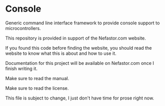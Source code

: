 # Console
Generic command line interface framework to provide console support to microcontrollers.

This repository is provided in support of the Nefastor.com website.

If you found this code before finding the website, you should read the website
to know what this is about and how to use it.

Documentation for this project will be available on Nefastor.com once I finish writing it.

Make sure to read the manual.

Make sure to read the license.

This file is subject to change, I just don't have time for prose right now.
